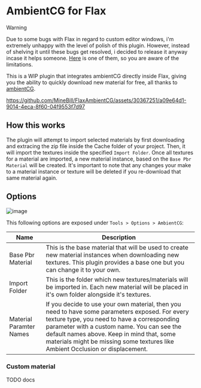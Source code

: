 # AmbientCG for Flax
> [!WARNING]
> Due to some bugs with Flax in regard to custom editor windows, i'm extremely unhappy with the level of polish of this plugin. However, instead of shelving it until these bugs get resolved, i decided to release it anyway incase it helps someone.
> [Here](https://github.com/FlaxEngine/FlaxEngine/issues/2133) is one of them, so you are aware of the limitations.

This is a WIP plugin that integrates ambientCG directly inside Flax, giving you the ability to quickly download new material for free, all thanks to [ambientCG](https://ambientcg.com/).

https://github.com/MineBill/FlaxAmbientCG/assets/30367251/a09e64d1-9014-4eca-8f60-04f9553f7d97

## How this works
The plugin will attempt to import selected materials by first downloading and extracing the zip file inside the Cache folder of your project. Then, it will import the textures inside the specified `Import Folder`. Once all textures for a material are imported, a new material instance, based on the `Base Pbr Material` will be created. It's important to note that any changes your make to a material instance or texture will be deleted if you re-download that same material again.

## Options
![image](https://github.com/MineBill/FlaxAmbientCG/assets/30367251/1f573645-2414-436f-a89b-4d9dd2da3343)

This following options are exposed under `Tools > Options > AmbientCG`:

| Name  | Description |
| ------------- | ------------- |
| Base Pbr Material  | This is the base material that will be used to create new material instances when downloading new textures. This plugin provides a base one but you can change it to your own.  |
| Import Folder  | This is the folder which new textures/materials will be imported in. Each new material will be placed in it's own folder alongside it's textures. |
| Material Paramter Names | If you decide to use your own material, then you need to have some parameters exposed. For every texture type, you need to have a corresponding parameter with a custom name. You can see the default names above. Keep in mind that, some materials might be missing some textures like Ambient Occlusion or displacement. |

### Custom material
TODO docs
